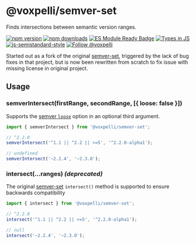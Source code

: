 # @voxpelli/semver-set

Finds intersections between semantic version ranges.

[![npm version](https://img.shields.io/npm/v/@voxpelli/semver-set.svg?style=flat)](https://www.npmjs.com/package/@voxpelli/semver-set)
[![npm downloads](https://img.shields.io/npm/dm/@voxpelli/semver-set.svg?style=flat)](https://www.npmjs.com/package/@voxpelli/semver-set)
[![ES Module Ready Badge](https://img.shields.io/badge/es%20module%20ready-yes-success.svg)](https://esmodules.dev/)
[![Types in JS](https://img.shields.io/badge/types_in_js-yes-brightgreen)](https://github.com/voxpelli/types-in-js)
[![js-semistandard-style](https://img.shields.io/badge/code%20style-semistandard-brightgreen.svg)](https://github.com/voxpelli/eslint-config)
[![Follow @voxpelli](https://img.shields.io/twitter/follow/voxpelli?style=social)](https://twitter.com/voxpelli)

Started out as a fork of the original [semver-set](https://github.com/izaakschroeder/semver-set), triggered by the lack of bug fixes in that project, but is now been rewritten from scratch to fix issue with missing license in original project.

## Usage

### semverIntersect(firstRange, secondRange, [{ loose: false }])

Supports the [semver `loose`](https://github.com/npm/node-semver#functions) option in an optional third argument.

```javascript
import { semverIntersect } from '@voxpelli/semver-set';

// ^2.2.0
semverIntersect('^1.1 || ^2.2 || >=5', '^2.2.0-alpha1');

// undefined
semverIntersect('~2.2.4', '~2.3.0');
```


### intersect(...ranges)  _(deprecated)_

The original [semver-set](https://github.com/izaakschroeder/semver-set) `intersect()` method is supported to ensure backwards compatibility

```javascript
import { intersect } from '@voxpelli/semver-set';

// ^2.2.0
intersect('^1.1 || ^2.2 || >=5', '^2.2.0-alpha1');

// null
intersect('~2.2.4', '~2.3.0');
```
